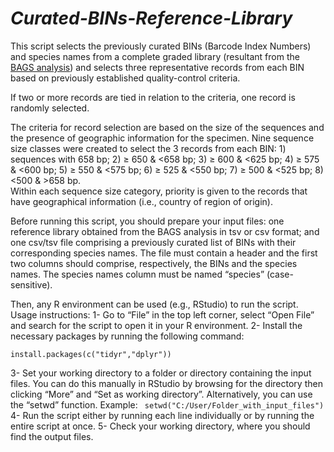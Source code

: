 # *Curated-BINs-Reference-Library*

This script selects the previously curated BINs (Barcode Index Numbers) and species names from a complete graded library (resultant from the [BAGS analysis](https://github.com/tadeu95/BAGS)) 
and selects three representative records from each BIN based on previously established quality-control criteria. 

If two or more records are tied in relation to the criteria, one record is randomly selected. 

The criteria for record selection are based on the size of the sequences and the presence of geographic information for the specimen. 
Nine sequence size classes were created to select the 3 records from each BIN: 1) sequences with 658 bp; 2) ≥ 650 & <658 bp; 3) ≥ 600 & <625 bp; 4) ≥ 575 & <600 bp; 5) ≥ 550 & <575 bp; 6) ≥ 525 & <550 bp; 7) ≥ 500 & <525 bp; 8) <500 & >658 bp.  
Within each sequence size category, priority is given to the records that have geographical information (i.e., country of region of origin).

Before running this script, you should prepare your input files: one reference library obtained from the BAGS analysis in tsv or csv format; 
and one csv/tsv file comprising a previously curated list of BINs with their corresponding species names. The file must contain a header and the first two columns should comprise, respectively, the BINs and the species names. 
The species names column must be named “species” (case-sensitive).

Then, any R environment can be used (e.g., RStudio) to run the script. Usage instructions:
1-	Go to “File” in the top left corner, select “Open File” and search for the script to open it in your R environment.
2-	Install the necessary packages by running the following command: 
```
install.packages(c("tidyr","dplyr"))
```
3-	Set your working directory to a folder or directory containing the input files. You can do this manually in RStudio by browsing for the directory then clicking “More” and “Set as working directory”. Alternatively, you can use the “setwd” function. Example: 
``` setwd("C:/User/Folder_with_input_files")```
4-	Run the script either by running each line individually or by running the entire script at once.
5-	Check your working directory, where you should find the output files.


